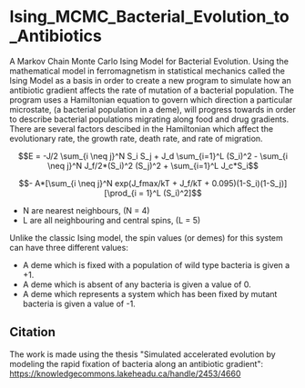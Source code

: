 # Ising_MCMC_Bacterial_Evolution_to_Antibiotics
A Markov Chain Monte Carlo Ising Model for Bacterial Evolution. Using the mathematical model in ferromagnetism in statistical mechanics called the Ising Model as a basis 
in order to create a new program to simulate how an antibiotic gradient affects the rate of mutation of a bacterial population.
The program uses a Hamiltonian equation to govern which direction a particular microstate, (a bacterial population in a deme), will progress towards 
in order to describe bacterial populations migrating along food and drug gradients.  There are several factors descibed in the Hamiltonian which affect the evolutionary 
rate, the growth rate, death rate, and rate of migration.

```math
E = -J/2 \sum_{i \neq j}^N S_i S_j + J_d \sum_{i=1}^L (S_i)^2 - \sum_{i \neq j}^N J_f/2*(S_i)^2 (S_j)^2 + \sum_{i=1}^L J_c*S_i
```
```math
- A*[\sum_{i \neq j}^N exp(J_fmax/kT + J_f/kT + 0.095)(1-S_i)(1-S_j)][\prod_{i = 1}^L (S_i)^2]
```
- N are nearest neighbours, (N = 4)
- L are all neighbouring and central spins, (L = 5)

Unlike the classic Ising model, the spin values (or demes) for this system can have three different values:
- A deme which is fixed with a population of wild type bacteria is given a +1. 
- A deme which is absent of any bacteria is given a value of 0. 
- A deme which represents a system which has been fixed by mutant bacteria is given a value of -1.

## Citation
The work is made using the thesis "Simulated accelerated evolution by modeling the rapid fixation of bacteria along an antibiotic gradient":
https://knowledgecommons.lakeheadu.ca/handle/2453/4660
